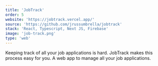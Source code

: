 ```yaml
---
title: 'JobTrack'
order: 5
website: 'https://jobtrack.vercel.app/'
source: 'https://github.com/jrussumbrella/jobtrack'
stack: 'React, Typescript, Next JS, Firebase'
image: 'job-track.png'
type: 'web'
---
```


Keeping track of all your job applications is hard. JobTrack makes this process easy for you. A web app to manage all your job applications.
